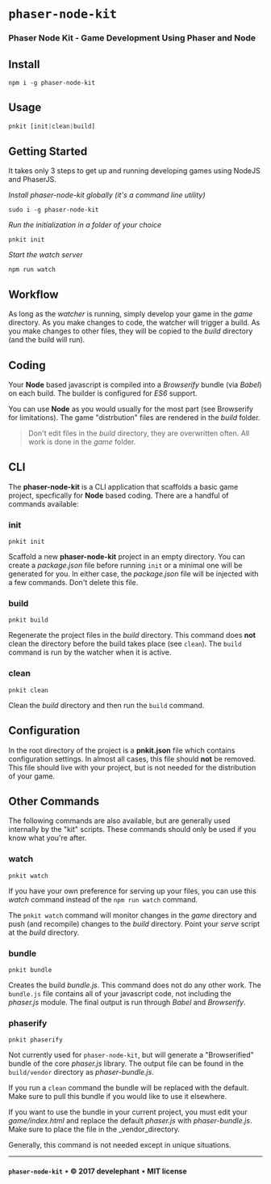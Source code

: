 # `phaser-node-kit`

### Phaser Node Kit - Game Development Using Phaser and Node

## Install

```
npm i -g phaser-node-kit
```

## Usage

```js
pnkit [init|clean|build]
```

## Getting Started

It takes only 3 steps to get up and running developing games using NodeJS and PhaserJS.

_Install phaser-node-kit globally (it's a command line utility)_

`sudo i -g phaser-node-kit`

_Run the initialization in a folder of your choice_

`pnkit init`

_Start the watch server_

`npm run watch`


## Workflow

As long as the _watcher_ is running, simply develop your game in the _game_ directory. As you make changes to code, the watcher will trigger a build.
As you make changes to other files, they will be copied to the _build_ directory (and the build will run).

## Coding

Your __Node__ based javascript is compiled into a _Browserify_ bundle (via _Babel_) on each build. The builder is configured for _ES6_ support.

You can use __Node__ as you would usually for the most part (see Browserify for limitations). The game "distrbution" files are rendered in the _build_ folder.

> Don't edit files in the _build_ directory, they are overwritten often. All work is done in the _game_ folder. 

## CLI

The __phaser-node-kit__ is a CLI application that scaffolds a basic game project, specfically for __Node__ based coding. There are a handful of commands available:

### init

`pnkit init`

Scaffold a new __phaser-node-kit__ project in an empty directory. You can create a _package.json_ file before running `init` or a minimal one will be generated for you. In either case, the _package.json_ file will be injected with a few commands. Don't delete this file.

### build

`pnkit build`

Regenerate the project files in the _build_ directory. This command does __not__ clean the directory before the build takes place (see `clean`). The `build` command is run by the watcher when it is active.

### clean

`pnkit clean`

Clean the _build_ directory and then run the `build` command.

## Configuration

In the root directory of the project is a __pnkit.json__ file which contains configuration settings. In almost all cases, this file should __not__ be removed. This file should live with your project, but is not needed for the distribution of your game.

## Other Commands

The following commands are also available, but are generally used internally by the "kit" scripts. These commands should only be used if you know what you're after.

### watch

`pnkit watch`

If you have your own preference for serving up your files, you can use this _watch_ command instead of the `npm run watch` command. 

The `pnkit watch` command will monitor changes in the _game_ directory and push (and recompile) changes to the _build_ directory. Point your _serve_ script at the _build_ directory.

### bundle

`pnkit bundle`

Creates the build _bundle.js_. This command does not do any other work. The `bundle.js` file contains all of your javascript code, not including the _phaser.js_ module. The final output is run through _Babel_ and _Browserify_.

### phaserify

`pnkit phaserify`

Not currently used for `phaser-node-kit`, but will generate a "Browserified" bundle of the core _phaser.js_ library. The output file can be found in the `build/vendor` directory as _phaser-bundle.js_. 

If you run a `clean` command the bundle will be replaced with the default. Make sure to pull this bundle if you would like to use it elsewhere. 

If you want to use the bundle in your current project, you must edit your _game/index.html_ and replace the default _phaser.js_ with _phaser-bundle.js_. Make sure to place the file in the _vendor_directory. 

Generally, this command is not needed except in unique situations.

---

#### `phaser-node-kit` &Star; &copy; 2017 develephant &Star; MIT license

